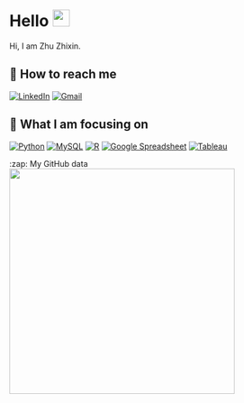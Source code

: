 # Hello <img src="https://raw.githubusercontent.com/MartinHeinz/MartinHeinz/master/wave.gif" width="30px">

Hi, I am Zhu Zhixin. 

## 🫡 How to reach me

[![LinkedIn](https://img.shields.io/badge/--linkedin?label=LinkedIn&logo=LinkedIn&style=social)](https://www.linkedin.com/in/zhuzhixin-99/)
[![Gmail](https://img.shields.io/badge/--linkedin?label=Email&logo=gmail&style=social)](mailto:e0787653@u.nus.edu)

## 🫡 What I am focusing on

[![Python](https://img.shields.io/badge/--Python?label=Python&logo=Python&style=social)](https://github.com/zzx66699/Python) 
[![MySQL](https://img.shields.io/badge/--Python?label=MySQL&logo=MySQL&style=social)](https://github.com/zzx66699/SQL)
[![R](https://img.shields.io/badge/--Python?label=R&logo=R&style=social)](https://github.com/zzx66699/R)
[![Google Spreadsheet](https://img.shields.io/badge/--Python?label=Google_Sheet&logo=GoogleSheets&style=social)](https://github.com/zzx66699/Google_Spreadsheet)
[![Tableau](https://img.shields.io/badge/--Python?label=Tableau&logo=Tableau&style=social)](https://github.com/zzx66699/Tableau)

<summary>:zap: My GitHub data</summary>
  <img src="https://github-readme-stats.vercel.app/api?username=zzx66699&show_icons=true&theme=nord" width="400px">
</details>

